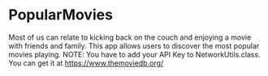 # PopularMovies
Most of us can relate to kicking back on the couch and enjoying a movie with friends and family. This app allows users to discover the most popular movies playing.
NOTE: You have to add your API Key to NetworkUtils.class. You can get it at https://www.themoviedb.org/
